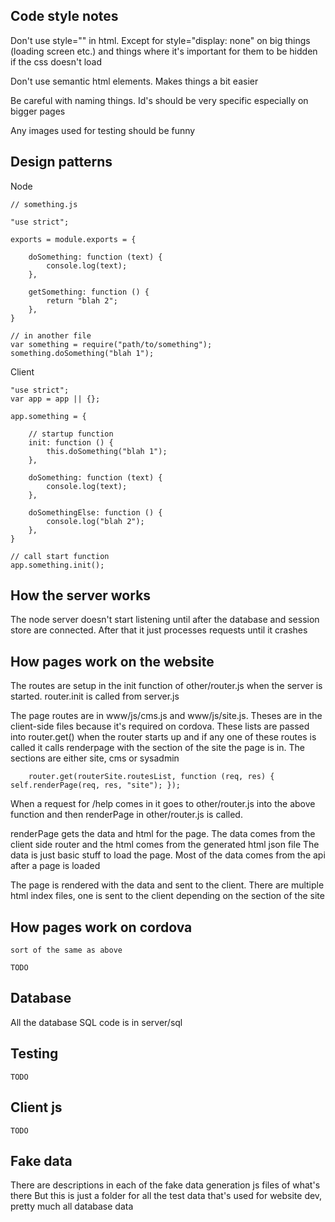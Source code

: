 
## Code style notes

Don't use style="" in html.  Except for style="display: none" on big things (loading screen etc.)
    and things where it's important for them to be hidden if the css doesn't load

Don't use semantic html elements.  Makes things a bit easier

Be careful with naming things.  Id's should be very specific especially on bigger pages

Any images used for testing should be funny



## Design patterns

Node

    // something.js

    "use strict";

    exports = module.exports = {

        doSomething: function (text) {
            console.log(text);
        },

        getSomething: function () {
            return "blah 2";
        },
    }

    // in another file
    var something = require("path/to/something");
    something.doSomething("blah 1");


Client

    "use strict";
    var app = app || {};

    app.something = {

        // startup function
        init: function () {
            this.doSomething("blah 1");
        },

        doSomething: function (text) {
            console.log(text);
        },

        doSomethingElse: function () {
            console.log("blah 2");
        },
    }

    // call start function
    app.something.init();



## How the server works

The node server doesn't start listening until after the database and session store
    are connected.  After that it just processes requests until it crashes



## How pages work on the website

The routes are setup in the init function of other/router.js when the server
    is started.  router.init is called from server.js

The page routes are in www/js/cms.js and www/js/site.js.  Theses are in the
    client-side files because it's required on cordova.
    These lists are passed into router.get() when the router starts up and
    if any one of these routes is called it calls renderpage with the section
    of the site the page is in.  The sections are either site, cms or sysadmin

        router.get(routerSite.routesList, function (req, res) { self.renderPage(req, res, "site"); });


When a request for /help comes in it goes to other/router.js into the above
    function and then renderPage in other/router.js is called.

renderPage gets the data and html for the page.  The data
    comes from the client side router and the html comes from the generated html json file
    The data is just basic stuff to load the page.  Most of the data comes from the api
    after a page is loaded

The page is rendered with the data and sent to the client.  There are multiple
    html index files, one is sent to the client depending on the section of the site



## How pages work on cordova
    sort of the same as above

    TODO


## Database

All the database SQL code is in server/sql



## Testing

    TODO

## Client js

    TODO



## Fake data

There are descriptions in each of the fake data generation js files of what's there
But this is just a folder for all the test data that's used for website dev, pretty much all database data




